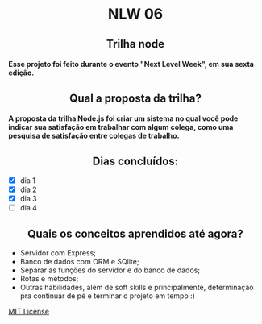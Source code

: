 <h1 align="center"> NLW 06 </h1>

<h2 align="center"><b>Trilha node</b></h2>

#### Esse projeto foi feito durante o evento "Next Level Week", em sua sexta edição.

<h2 align="center"><b>Qual a proposta da trilha?</b> </h2>

#### A proposta da trilha Node.js foi criar um sistema no qual você pode indicar sua satisfação em trabalhar com algum colega, como uma pesquisa de satisfação entre colegas de trabalho.

<h2 align="center"><b>Dias concluídos:</b></h2>

- [x] dia 1
- [x] dia 2
- [x] dia 3
- [ ] dia 4

<h2 align="center"><b>Quais os conceitos aprendidos até agora?</b></h2>

- Servidor com Express;
- Banco de dados com ORM e SQlite;
- Separar as funções do servidor e do banco de dados;
- Rotas e métodos;
- Outras habilidades, além de soft skills e principalmente, determinação pra continuar de pé e terminar o projeto em tempo :)

[MIT License](https://github.com/nascimento-felipe/nlw06/blob/main/LICENSE)
